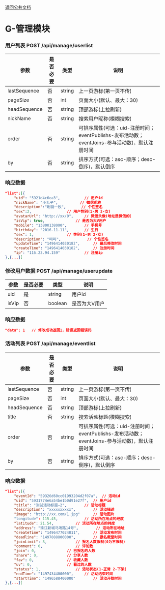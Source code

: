 [返回公共文档](/接口文档/1-公共文档.MD)

# G-管理模块


### 用户列表  POST   /api/manage/userlist

参数			|是否必要		|类型			|说明
--				|--				|--				|--
lastSequence	|否				|string			|上一页游标(第一页不传)
pageSize		|否				|int			|页面大小(默认、最大：30)
headSequence	|否				|string			|顶部游标(上拉刷新)
nickName		|否				|string			|搜索用户昵称(模糊搜索)
order			|否				|string			|可排序属性(可选：uid-注册时间；eventPublishs-发布活动数；eventJoins-参与活动数)，默认注册时间
by				|否				|string			|排序方式(可选：asc-顺序；desc-倒序)，默认倒序

### 响应数据
```json
"list":[{				
	"uid": "5921d4c6ea3",			// 用户id
	"nickName": "小丸子",			// 微信昵称
	"description":"刷锅一枚",		// 个性签名
	"sex":2,				// 用户性别(1-男 2-女)
	"avatarUrl": "http://xx/0",		// 微信头像(地址是微信的)
	"isVip": true,				// 是否为大V用户
	"mobile": "13800138000",		// 手机号
	"birthday": "2016-11-11",		// 生日				
	"sex": 1,				// 性别(1-男 2-女)
	"description": "呵呵",			// 个性签名
	"updateTime": "1496414030182",		// 最后修改时间
	"createTime": "1496414030182",		// 注册时间
	"ip": "116.23.94.159"			// 注册ip
},{...}]
```


### 修改用户数据  POST   /api/manage/userupdate

参数			|是否必要		|类型			|说明
--				|--				|--				|--
uid				|是				|string			|用户id
isVip			|否				|boolean		|是否为大V用户

### 响应数据
```json
"data": 1	// 修改成功返回1，错误返回错误码
```


### 活动列表  POST   /api/manage/eventlist

参数			|是否必要		|类型			|说明
--				|--				|--				|--
lastSequence	|否				|string			|上一页游标(第一页不传)
pageSize		|否				|int			|页面大小(默认、最大：30)
headSequence	|否				|string			|顶部游标(上拉刷新)
title			|否				|string			|搜索活动标题(模糊搜索)
order			|否				|string			|可排序属性(可选：uid-注册时间；eventPublishs-发布活动数；eventJoins-参与活动数)，默认注册时间
by				|否				|string			|排序方式(可选：asc-顺序；desc-倒序)，默认倒序

### 响应数据
```json
"list":[{
	"eventId": "59326d60cc01993204d2f07a",	// 活动id
	"uid": "5931774e6a54be1b0d91e27f",	// 用户id
	"title": "测试活动标题—2",		// 活动标题
	"description": "xxxxxxxxxx",		// 活动描述
	"image": "http://xx.com/1.jpg"		// 活动图片
	"longitude": 115.45,			// 活动所在地点的经度
	"latitude": 21.54,			// 活动所在地点的纬度
	"address": "珠江新城马场路14号",		// 活动所在地址
	"createTime": "1496477024011",		// 活动发布时间
	"deadline": "1497088800000",		// 报名截至时间
	"joinLimit": 3,				// 报名人数限制(0为不限制)
	"comment": 0,				// 评论数
	"join": 0,				// 已报名的人数
	"share": 0,				// 分享人数
	"fav": 0,				// 收藏人数
	"uv": 0,				// 看过的人数
	"status": 1,				// 活动状态(1-正常 2-下架)
	"endTime": "1497434400000",		// 活动结束时间
	"startTime": "1496588400000"		// 活动开始时间
},{...}]
```
